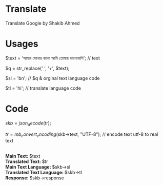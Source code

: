 # Translate
Translate Google by Shakib Ahmed

# Usages

$text = 'আমার সোনার বাংলা আমি তোমায় ভালোবাসি'; // text

$q = str_replace(' ', '+', $text);

$sl = 'bn'; // $q  & orginal text language code

$tl = 'hi'; // translate language code

# Code

$skb = json_decode($tr);

$tr = mb_convert_encoding($skb->text, "UTF-8"); // encode text utf-8 to real text


<br> <b> Main Text: </b> $text  <br>
<b>Translated Text: </b> $tr 
<br> <b> Main Text Language: </b> $skb->sl
<br> <b> Translated Text Language: </b> $skb->tl
<br> <b> Response: </b> $skb->response
